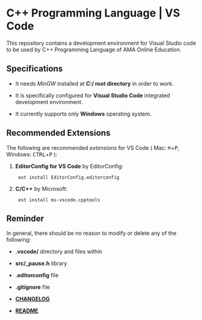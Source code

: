 # C++ Programming Language | VS Code

This repository contains a development environment for Visual Studio code to be used by C++ Programming Language of AMA Online Education.

## Specifications

* It needs _MinGW_ installed at **C:/ root directory** in order to work.

* It is specifically configured for **Visual Studio Code** integrated development environment.

* It currently supports only **Windows** operating system.

## Recommended Extensions

The following are recommended _extensions_ for VS Code ( Mac: <kbd>&#8984;</kbd>+<kbd>P</kbd>, Windows: <kbd>CTRL</kbd>+<kbd>P</kbd> ):

1. **EditorConfig for VS Code** by EditorConfig:

        ext install EditorConfig.editorconfig

2. **C/C++** by Microsoft:

        ext install ms-vscode.cpptools

## Reminder

In general, there should be no reason to modify or delete any of the following:

* **.vscode/** directory and files within

* **src/_pause.h** library

* **.editorconfig** file

* **.gitignore** file

* [**CHANGELOG**](/CHANGELOG.md)

* [**README**](/README.md)
